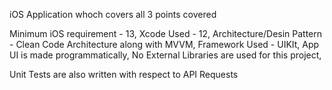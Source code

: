 iOS Application whoch covers all 3 points covered

Minimum iOS requirement - 13,
Xcode Used - 12,
Architecture/Desin Pattern - Clean Code Architecture  along with MVVM,
Framework Used - UIKIt,
App UI is made programmatically,
No External Libraries are used for this project,

Unit Tests are also written with respect to API Requests
